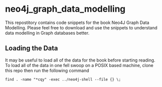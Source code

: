 # neo4j_graph_data_modelling
This repostitory contains code snippets for the book Neo4J Graph Data Modelling.
Please feel free to download and use the snippets to understand data modelling in Graph databases better.


## Loading the Data
It may be useful to load all of the data for the book before starting reading. To load all of the data in one fell swoop on a POSIX based machine, clone this repo then run the following command 

```
find . -name "*cqy" -exec ../neo4j-shell --file {} \;
```
